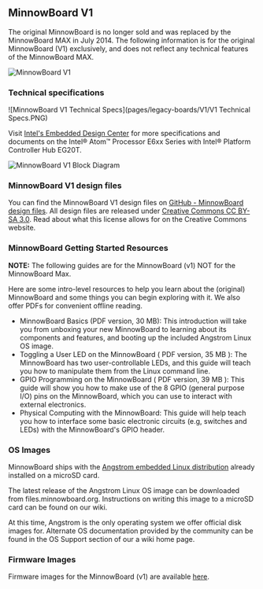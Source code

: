 ## MinnowBoard V1

The original MinnowBoard is no longer sold and was replaced by the MinnowBoard MAX in July 2014. The following information is for the original MinnowBoard (V1) exclusively, and does not reflect any technical features of the MinnowBoard MAX.

![MinnowBoard V1](pages/legacy-boards/V1/MinnowBoard-RevA-Angled2.jpg)

### Technical specifications

![MinnowBoard V1 Technical Specs](pages/legacy-boards/V1/V1 Technical Specs.PNG)

Visit [Intel's Embedded Design Center](http://www.intel.com/content/www/us/en/intelligent-systems/queens-bay/embedded-intel-atom-e6xx-series-with-intel-platform-controller-hub-eg20t.html) for more specifications and documents on the Intel® Atom™ Processor E6xx Series with Intel® Platform Controller Hub EG20T.

![MinnowBoard V1 Block Diagram](pages/legacy-boards/V1/Minnow-v1-Block-Diagram-03202013.jpg)

### MinnowBoard V1 design files

You can find the MinnowBoard V1 design files on [GitHub - MinnowBoard design files](https://github.com/MinnowBoard-org/design-files/tree/master/minnowboard-v1/rev-a). All design files are released under [Creative Commons CC BY-SA 3.0](https://creativecommons.org/licenses/by-sa/3.0/). Read about what this license allows for on the Creative Commons website.

### MinnowBoard Getting Started Resources

**NOTE:** The following guides are for the MinnowBoard (v1) NOT for the MinnowBoard Max.

Here are some intro-level resources to help you learn about the (original) MinnowBoard and some things you can begin exploring with it. We also offer PDFs for convenient offline reading.

- MinnowBoard Basics (PDF version, 30 MB): This introduction will take you from unboxing your new MinnowBoard to learning about its components and features, and booting up the included Angstrom Linux OS image.
- Toggling a User LED on the MinnowBoard ( PDF version, 35 MB ): The MinnowBoard has two user-controllable LEDs, and this guide will teach you how to manipulate them from the Linux command line.
- GPIO Programming on the MinnowBoard ( PDF version, 39 MB ): This guide will show you how to make use of the 8 GPIO (general purpose I/O) pins on the MinnowBoard, which you can use to interact with external electronics.
- Physical Computing with the MinnowBoard: This guide will help teach you how to interface some basic electronic circuits (e.g, switches and LEDs) with the MinnowBoard's GPIO header.

### OS Images
MinnowBoard ships with the [Angstrom embedded Linux distribution](http://www.angstrom-distribution.org/) already installed on a microSD card.

The latest release of the Angstrom Linux OS image can be downloaded from files.minnowboard.org. Instructions on writing this image to a microSD card can be found on our wiki.

At this time, Angstrom is the only operating system we offer official disk images for. Alternate OS documentation provided by the community can be found in the OS Support section of our a wiki home page.

### Firmware Images
Firmware images for the MinnowBoard (v1) are available [here](http://firmware.intel.com/projects/minnowboard-uefi-firmware).


